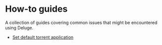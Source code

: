 # How-to guides

A collection of guides covering common issues that might be encountered using Deluge.

- [Set default torrent application](set-mime-type.md)
